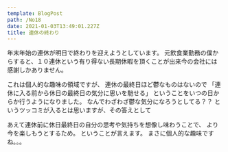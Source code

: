 ```yaml
---
template: BlogPost
path: /No18
date: 2021-01-03T13:49:01.227Z
title: 連休の終わり
---
```

年末年始の連休が明日で終わりを迎えようとしています。
元飲食業勤務の僕からすると、１０連休という有り得ない長期休暇を頂くことが出来今の会社には
感謝しかありません。

これは個人的な趣味の領域ですが、
連休の最終日ほど鬱なものはないので
「連休に入る前から休日の最終日の気分に思いを馳せる」
ということをいつの日からか行うようになりました。
なんでわざわざ鬱な気分になろうとしてる？？
というツッコミが入るとは思いますが、その答えとして

あえて連休前に休日最終日の自分の思考や気持ちを想像し味わうことで、
より今を楽しもうとするため。
ということが言えます。
まさに個人的な趣味ですね。。。
